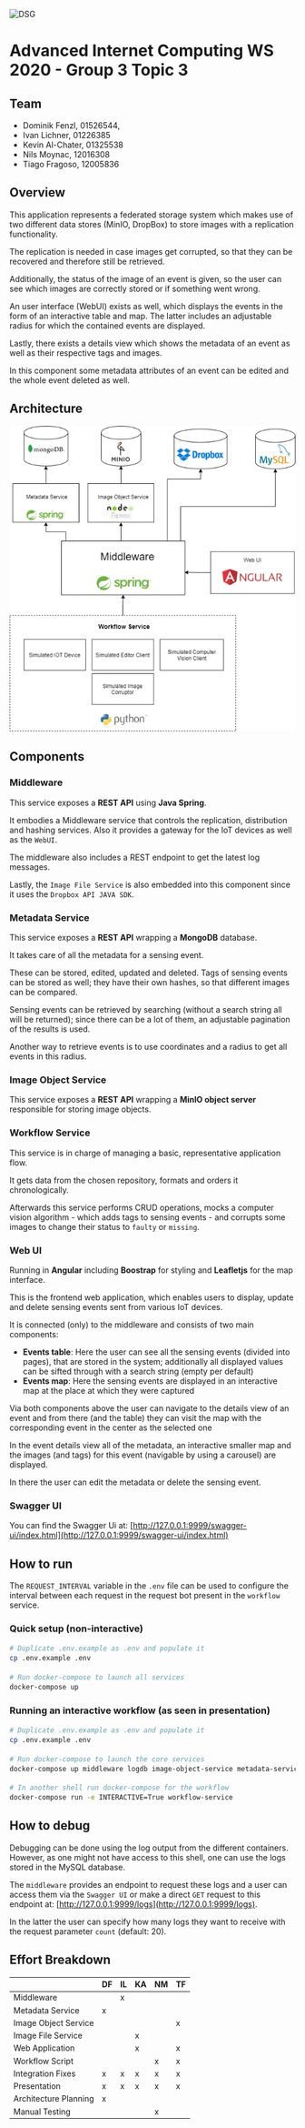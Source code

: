![DSG](./docs/dsg_logo.png)

# Advanced Internet Computing WS 2020 - Group 3 Topic 3

## Team
- Dominik Fenzl, 01526544, 
- Ivan Lichner, 01226385
- Kevin Al-Chater, 01325538 
- Nils Moynac,  12016308
- Tiago Fragoso, 12005836 

## Overview
This application represents a federated storage system which makes use of two different data stores (MinIO, DropBox) to store images with a replication functionality.

The replication is needed in case images get corrupted, so that they can be recovered and therefore still be retrieved.

Additionally, the status of the image of an event is given, so the user can see which images are correctly stored or if something went wrong.

An user interface (WebUI) exists as well, which displays the events in the form of an interactive table and map.
The latter includes an adjustable radius for which the contained events are displayed.

Lastly, there exists a details view which shows the metadata of an event as well as their respective tags and images.

In this component some metadata attributes of an event can be edited and the whole event deleted as well.

## Architecture

![Architecture](./docs/AIC_Architecture.png)

## Components

### Middleware

This service exposes a **REST API** using **Java Spring**.

It embodies a Middleware service that controls the replication, distribution and hashing services. Also it provides a gateway for the IoT devices as well as the `WebUI`.

The middleware also includes a REST endpoint to get the latest log messages.

Lastly, the `Image File Service` is also embedded into this component since it uses the `Dropbox API JAVA SDK`.

### Metadata Service

This service exposes a **REST API** wrapping a **MongoDB** database.

It takes care of all the metadata for a sensing event.

These can be stored, edited, updated and deleted.
Tags of sensing events can be stored as well; they have their own hashes, so that different images can be compared.

Sensing events can be retrieved by searching (without a search string all will be returned); since there can be a lot of them, an adjustable pagination of the results is used.

Another way to retrieve events is to use coordinates and a radius to get all events in this radius.

### Image Object Service

This service exposes a **REST API** wrapping a **MinIO object server** responsible for storing image objects.

### Workflow Service

This service is in charge of managing a basic, representative application flow. 

It gets data from the chosen repository, formats and orders it chronologically. 

Afterwards this service performs CRUD operations, mocks a computer vision algorithm - which adds tags to sensing events - and corrupts some images to change their status to `faulty` or `missing`.

### Web UI

Running in **Angular** including **Boostrap** for styling and **Leafletjs** for the map interface.

This is the frontend web application, which enables users to display, update and delete sensing events sent from various IoT devices.

It is connected (only) to the middleware and consists of two main components:
- **Events table**: Here the user can see all the sensing events (divided into pages), that are stored in the system; additionally all displayed values can be sifted through with a search string (empty per default)
- **Events map**: Here the sensing events are displayed in an interactive map at the place at which they were captured

Via both components above the user can navigate to the details view of an event and from there (and the table) they can visit the map with the corresponding event in the center as the selected one

In the event details view all of the metadata, an interactive smaller map and the images (and tags) for this event (navigable by using a carousel) are displayed.

In there the user can edit the metadata or delete the sensing event.

### Swagger UI

You can find the Swagger Ui at: [http://127.0.0.1:9999/swagger-ui/index.html](http://127.0.0.1:9999/swagger-ui/index.html)

## How to run

The `REQUEST_INTERVAL` variable in the `.env` file can be used to configure the interval between each request in the request bot present in the `workflow` service.

### Quick setup (non-interactive)

```bash
# Duplicate .env.example as .env and populate it
cp .env.example .env

# Run docker-compose to launch all services
docker-compose up
```

### Running an interactive workflow (as seen in presentation)

```bash
# Duplicate .env.example as .env and populate it
cp .env.example .env

# Run docker-compose to launch the core services
docker-compose up middleware logdb image-object-service metadata-service frontend

# In another shell run docker-compose for the workflow
docker-compose run -e INTERACTIVE=True workflow-service
```

## How to debug

Debugging can be done using the log output from the different containers. However, as one might not have access to this shell,
one can use the logs stored in the MySQL database.

The `middleware` provides an endpoint to request these logs and a user
can access them via the `Swagger UI` or make a direct `GET`
request to this endpoint at:
[http://127.0.0.1:9999/logs](http://127.0.0.1:9999/logs).
 
 In the latter the user can specify how many logs they want to receive with the request parameter `count` (default: 20).


## Effort Breakdown

|                      | DF   | IL  | KA  | NM  | TF |
|----------------------|------|-----|-----|-----|----|
|Middleware            |      |  x  |     |     |    |
|Metadata Service      |  x   |     |     |     |    |
|Image Object Service  |      |     |     |     |  x |
|Image File Service    |      |     |  x  |     |    |
|Web Application       |      |     |  x  |     |  x |
|Workflow Script       |      |     |     |  x  |  x |
|Integration Fixes     |  x   |  x  |  x  |  x  |  x |
|Presentation          |  x   |  x  |  x  |  x  |  x |
|Architecture Planning |  x   |     |     |     |    |
|Manual Testing        |      |     |     |  x  |    |


